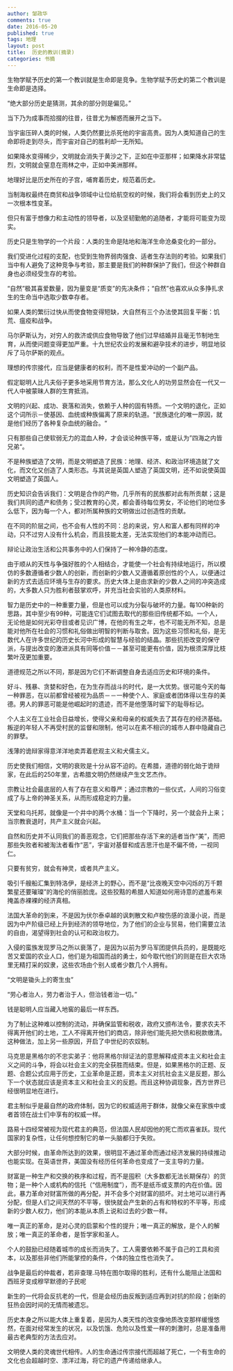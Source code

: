 ```yaml
---
author: 邹政华
comments: true
date: 2016-05-20
published: true 
tags: 地理
layout: post
title:  历史的教训(摘录)
categories: 书摘
---
```


生物学赋予历史的第一个教训就是生命即是竞争。生物学赋予历史的第二个教训是生命即是选择。

“绝大部分历史是猜测，其余的部分则是偏见。”

当下乃为成事而拾掇的往昔，往昔尤为解惑而展开之当下。

当宇宙压碎人类的时候，人类仍然要比杀死他的宇宙高贵。因为人类知道自己的生命即将走到尽头，而宇宙对自己的胜利却一无所知。

如果降水变得稀少，文明就会消失于黄沙之下，正如在中亚那样；如果降水非常猛烈，文明就会窒息在雨林之中，正如中美洲那样。

地理好比是历史所在的子宫，哺育着历史，规范着历史。

当制海权最终在商贸和战争领域中让位给航空权的时候，我们将会看到历史上的又一次根本性变革。

但只有富于想像力和主动性的领导者，以及坚韧勤勉的追随者，才能将可能变为现实。

历史只是生物学的一个片段：人类的生命是陆地和海洋生命沧桑变化的一部分。


我们受进化过程的支配，也受到生物界弱肉强食、适者生存法则的考验。如果我们当中有人避免了这种竞争与考验，那主要是我们的种群保护了我们，但这个种群自身也必须经受生存的考验。

“自然”极其喜爱数量，因为量变是“质变”的先决条件；“自然”也喜欢从众多挣扎求生的生命当中选取少数幸存者。

如果人类的繁衍过快从而使食物变得短缺，大自然有三个办法使其回复平衡：饥荒、瘟疫和战争。

马尔萨斯认为，对穷人的救济或供应食物导致了他们过早结婚并且毫无节制地生育，从而使问题变得更加严重。十九世纪农业的发展和避孕技术的进步，明显地驳斥了马尔萨斯的观点。


理想的传宗接代，应当是健康者的权利，而不是性爱冲动的一个副产品。


假定聪明人比凡夫俗子更多地采用节育方法，那么文化人的功劳显然会在一代又一代人中被蒙昧人群的生育抵消。


文明的兴起、成功、衰落和消失，依赖于人种的固有特质。一个文明的退化，正如这个词所示－使基因、血统或种族偏离了原来的轨道。“民族退化的唯一原因，就是他们经历了各种复杂血统的融合。“

只有那些自己使软弱无力的混血人种，才会谈论种族平等，或是认为”四海之内皆兄弟“。

不是种族塑造了文明，而是文明塑造了民族：地理、经济、和政治环境造就了文化，而文化又创造了人类形态。与其说是英国人塑造了英国文明，还不如说使英国文明塑造了英国人。

历史知识会告诉我们：文明是合作的产物，几乎所有的民族都对此有所贡献；这是我们共同的遗产和债务；受过教育的心灵，都会善待每位男女，不论他们的地位多么低下，因为每一个人，都对所属种族的文明做出过创造性的贡献。


在不同的阶层之间，也不会有人性的不同：总的来说，穷人和富人都有同样的冲动，只不过穷人没有什么机会，而且技能太差，无法实现他们的本能冲动而已。

辩论让政治生活和公共事务中的人们保持了一种冷静的态度。

由于顺从的天性与争强好胜的个人相结合，才能使一个社会有持续地运行，所以模仿的多数遵循者少数人的创新，而创新的少数人又遵循着原创性的个人，以便通过新的方式去适应环境与生存的要求。历史大体上是由求新的少数人之间的冲突造成的，大多数人只为胜利者鼓掌欢呼，并充当社会实验的人类原材料。

智力是历史中的一种重要力量，但是也可以成为分裂与破坏的力量。每100种新的思路，其中至少有99种，可能连它们试图去取代的那些旧传统都不如。一个人，无论他是如何光彩夺目或者见识广博，在他的有生之年，也不可能无所不知，总是能对他所在社会的习惯和礼俗做出明智的判断与取舍。因为这些习惯和礼俗，是无数代人在许多世纪的历史长河中形成的智慧与经验的结晶。那些抗拒改变的保守派，与提出改变的激进派具有同等价值－－甚至可能更有价值，因为根须深厚比枝繁叶茂更加重要。


道德规范之所以不同，那是因为它们不断调整自身去适应历史和环境的条件。

好斗、残暴、贪婪和好色，在为生存而战斗的时代，是一大优势。很可能今天的每一种罪恶，在以前都曾经被视为品质－－一种使个人、家庭或者团体得以生存的美德。男人的罪恶可能是他崛起时的遗迹，而不是他堕落时留下的耻辱标记。

个人主义在工业社会日益增长，使得父亲和母亲的权威失去了其存在的经济基础。叛逆的年轻人不再受村民的监督和限制，他可以在素不相识的城市人群中隐藏自己的罪孽。

浅薄的诡辩家得意洋洋地卖弄着悲观主义和犬儒主义。

历史使我们相信，文明的衰败是十分从容不迫的。在希腊，道德的弱化始于诡辩家，在此后的250年里，古希腊文明仍然继续产生文艺杰作。


宗教让社会最底层的人有了存在意义和尊严；通过宗教的一些仪式，人间的习俗变成了与上帝的神圣关系，从而形成稳定的力量。

天堂和乌托邦，就像是一个井中的两个水桶：当一个下降时，另一个就会升上来；当宗教衰退时，共产主义就会兴起。

自然和历史并不认同我们的善恶观念，它们把那些存活下来的适者当作“美”，而把那些失败者和被淘汰者看作“恶”，宇宙对基督和成吉思汗也是不偏不倚，一视同仁。

只要有贫穷，就会有神灵，或者共产主义。


吸引千艘船汇集到特洛伊，是经济上的野心，而不是“比夜晚天空中闪烁的万千颗繁星还要璀璨”的海伦的俏丽脸庞。这些狡黠的希腊人知道如何用诗意的遮羞布来掩盖赤裸裸的经济真相。

法国大革命的到来，不是因为伏尔泰卓越的讽刺散文和卢梭伤感的浪漫小说，而是因为中产阶级已经上升到经济的领导地位，为了他们的企业与贸易，他们需要立法的自由，渴望得到社会的认可和政治权力。


入侵的蛮族发现罗马之所以衰落了，是因为以前为罗马军团提供兵员的，是既能吃苦又爱国的农业人口，他们是为祖国而战的勇士，如今取代他们的则是在巨大农场里无精打采的奴隶，这些农场由个别人或者少数几个人拥有。


“文明是锄头上的寄生虫”

“劳心者治人，劳力者治于人，但治钱者治一切。”

钱是聪明人应当藏入地窖的最后一样东西。

为了制止这种难以控制的流动，并确保监管和税收，政府又颁布法令，要求农夫不得离开他们的土地，工人不得离开他们的商店，除非他们能先把欠债和税款缴清。这种做法，加上另一些原因，开启了中世纪的农奴制。

马克思是黑格尔的不忠实弟子：他将黑格尔辩证法的意思解释成资本主义和社会主义之间的斗争，将会以社会主义的完全获胜而结束。但是，如果黑格尔的正题、反题、合题公式应用于历史，工业革命是正题，资本主义对抗社会主义是反题，那么下一个状态就应该是资本主义和社会主义的反题。而且这种协调现象，西方世界已经很明显地在进行。


君主制似乎是最自然的政府体制，因为它的权威适用于群体，就像父亲在家族中或者首领在战士们中享有的权威一样。


路易十四经常被视为现代君主的典范，但法国人民却因他的死亡而欢喜雀跃。现代国家的复杂性，让任何想控制它的单一头脑都归于失败。

大部分时候，由革命所达到的效果，很明显不通过革命而通过经济发展的持续推动也能实现。在英语世界，美国没有经历任何革命也变成了一支主导的力量。

财富是一种生产和交换的秩序和过程，而不是囤积（大多数都无法长期保存）的货物；是一种个人或机构的信托（“信用制度”），而不是纸币或支票的内在价值。因此，暴力革命对财富所做的再分配，并不会多个对财富的损坏。对土地可以进行再分配，但是人们之间天然的不平等，很快就会产生新的占有和特权的不平等，形成新的少数人权力，他们的本能从本质上说和过去的少数一样。

唯一真正的革命，是对心灵的启蒙和个性的提升；唯一真正的解放，是个人的解放；唯一真正的革命者，是哲学家和圣人。

个人的鼓励已经随着城市的成长而消失了。工人需要依赖不属于自己的工具和资本，以及那些非他们所能掌控的条件，个体的独立性也消失了。


战争是最后的仲裁者，若非查理.马特在图尔取得的胜利，还有什么能阻止法国和西班牙变成穆罕默德的子民呢

新生的一代将会反抗老的一代，但是会经历由反叛到适应再到对抗的阶段；创新的狂热会因时间的无情而被遗忘。

历史本身之所以能大体上重复着，是因为人类天性的改变像地质改变那样缓慢悠然，在面对经常发生的状况，以及饥饿、危险以及性爱一样的刺激时，总是准备用最古老典型的方法去应对。

文明使人类的灵魂世代相传。人的生命通过传宗接代而超越了死亡，一个有生命的文化也会超越时空、漂洋过海，将它的遗产传递给继承人。


















